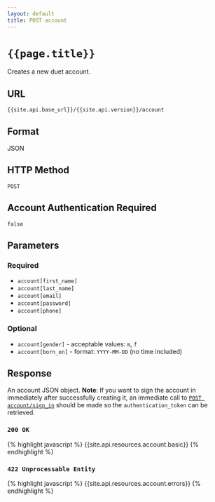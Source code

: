 ```yaml
---
layout: default
title: POST account
---
```

# `{{page.title}}`

Creates a new duet account.

## URL

`{{site.api.base_url}}/{{site.api.version}}/account`

## Format

JSON

## HTTP Method

`POST`

## Account Authentication Required

`false`

## Parameters

### Required

* `account[first_name]`
* `account[last_name]`
* `account[email]`
* `account[password]`
* `account[phone]`

### Optional

* `account[gender]` - acceptable values: `m`, `f`
* `account[born_on]` - format: `YYYY-MM-DD` (no time included)

## Response

An account JSON object.  **Note**: If you want to sign the account in immediately after successfully creating it, an immediate call to [`POST account/sign_in`](/1/post/account/sign_in) should be made so the `authentication_token` can be retrieved.

### `200 OK`

{% highlight javascript %}
{{site.api.resources.account.basic}}
{% endhighlight %}

### `422 Unprocessable Entity`

{% highlight javascript %}
{{site.api.resources.account.errors}}
{% endhighlight %}
